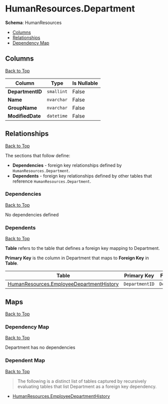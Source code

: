 # HumanResources.Department

**Schema**: HumanResources
* [Columns](#columns)
* [Relationships](#relationships)
* [Dependency Map](#dependency-map)

## Columns
[Back to Top](#department)

Column | Type | Is Nullable
-------|------|------------
**DepartmentID** | `smallint` | False
**Name** | `nvarchar` | False
**GroupName** | `nvarchar` | False
**ModifiedDate** | `datetime` | False

## Relationships
[Back to Top](#department)


The sections that follow define:
* **Dependencies** - foreign key relationships defined by `HumanResources.Department`.
* **Dependents** - foreign key relationships defined by other tables that reference `HumanResources.Department`.

### Dependencies
[Back to Top](#department)


No dependencies defined

### Dependents
[Back to Top](#department)

**Table** refers to the table that defines a foreign key mapping to Department.

**Primary Key** is the column in Department that maps to **Foreign Key** in **Table**.

Table | Primary Key | Foreign Key | Foreign Key Name
------|-------------|-------------|-----------------
[HumanResources.EmployeeDepartmentHistory](./EmployeeDepartmentHistory.md) | `DepartmentID` | `DepartmentID` | **FK_EmployeeDepartmentHistory_Department_DepartmentID**

## Maps
[Back to Top](#department)

### Dependency Map
[Back to Top](#department)

Department has no dependencies
### Dependent Map
[Back to Top](#department)

> The following is a distinct list of tables captured by recursively evaluating tables that list Department as a foreign key dependency.

* [HumanResources.EmployeeDepartmentHistory](./EmployeeDepartmentHistory.md)
